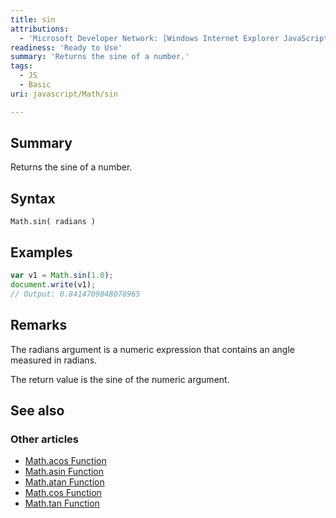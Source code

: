 ```yaml
---
title: sin
attributions:
  - 'Microsoft Developer Network: [Windows Internet Explorer JavaScript reference Article](http://msdn.microsoft.com/en-us/library/ie/yek4tbz0%28v=vs.94%29.aspx)'
readiness: 'Ready to Use'
summary: 'Returns the sine of a number.'
tags:
  - JS
  - Basic
uri: javascript/Math/sin

---
```

## Summary

Returns the sine of a number.

## Syntax

    Math.sin( radians )

## Examples

``` js
var v1 = Math.sin(1.0);
document.write(v1);
// Output: 0.8414709848078965
```

## Remarks

The radians argument is a numeric expression that contains an angle measured in radians.

The return value is the sine of the numeric argument.

## See also

### Other articles

-   [Math.acos Function](/javascript/Math/acos)
-   [Math.asin Function](/javascript/Math/asin)
-   [Math.atan Function](/javascript/Math/atan)
-   [Math.cos Function](/javascript/Math/cos)
-   [Math.tan Function](/javascript/Math/tan)

